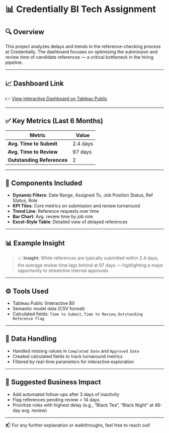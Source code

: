 # 📊 Credentially BI Tech Assignment

## 🔍 Overview
This project analyzes delays and trends in the reference-checking process at Credentially. The dashboard focuses on optimizing the submission and review time of candidate references — a critical bottleneck in the hiring pipeline.

---

## 📈 Dashboard Link  
👉 [View Interactive Dashboard on Tableau Public](https://public.tableau.com/views/ReferenceTurnaroundDashboard/ReferenceTurnaroundDashboard)

---

## ✅ Key Metrics (Last 6 Months)

| Metric                     | Value |
|----------------------------|-------|
| **Avg. Time to Submit**    | 2.4 days |
| **Avg. Time to Review**    | 97 days |
| **Outstanding References** | 2 |

---

## 📌 Components Included

- **Dynamic Filters**: Date Range, Assigned To, Job Position Status, Ref Status, Role  
- **KPI Tiles**: Core metrics on submission and review turnaround
- **Trend Line**: Reference requests over time
- **Bar Chart**: Avg. review time by job role
- **Excel-Style Table**: Detailed view of delayed references

---

## 📊 Example Insight

> 📈 **Insight:** While references are typically submitted within 2.4 days, the average review time lags behind at 97 days — highlighting a major opportunity to streamline internal approvals.

---

## ⚙️ Tools Used

- Tableau Public (Interactive BI)
- Semantic model data (CSV format)
- Calculated fields: `Time to Submit`, `Time to Review`, `Outstanding Reference Flag`

---

## 📁 Data Handling

- Handled missing values in `Completed Date` and `Approved Date`
- Created calculated fields to track turnaround metrics
- Filtered by real-time parameters for interactive exploration

---

## 🧠 Suggested Business Impact

- Add automated follow-ups after 3 days of inactivity
- Flag references pending review > 14 days
- Prioritize roles with highest delay (e.g., “Black Tea”, “Black Night” at 46-day avg. review)

---

📬 For any further explanation or walkthroughs, feel free to reach out!
